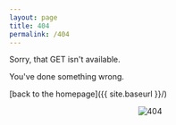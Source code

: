 ```yaml
---
layout: page
title: 404
permalink: /404
---
```


Sorry, that GET isn't available.

You've done something wrong.

 [back to the homepage]({{ site.baseurl }}/)
 
<center>
<img src="{{ site.baseurl }}/images/404.png" alt="404">
</center>